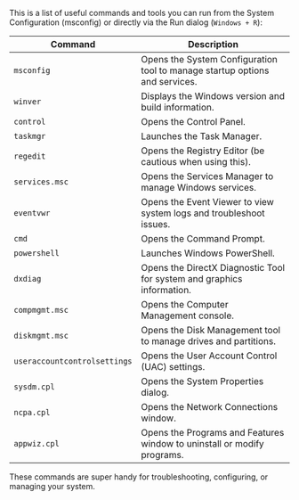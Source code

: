 This is a list of useful commands and tools you can run from the System Configuration (msconfig) or directly via the Run dialog (`Windows + R`):

| **Command**                  | **Description**                                                             |
| ---------------------------- | --------------------------------------------------------------------------- |
| `msconfig`                   | Opens the System Configuration tool to manage startup options and services. |
| `winver`                     | Displays the Windows version and build information.                         |
| `control`                    | Opens the Control Panel.                                                    |
| `taskmgr`                    | Launches the Task Manager.                                                  |
| `regedit`                    | Opens the Registry Editor (be cautious when using this).                    |
| `services.msc`               | Opens the Services Manager to manage Windows services.                      |
| `eventvwr`                   | Opens the Event Viewer to view system logs and troubleshoot issues.         |
| `cmd`                        | Opens the Command Prompt.                                                   |
| `powershell`                 | Launches Windows PowerShell.                                                |
| `dxdiag`                     | Opens the DirectX Diagnostic Tool for system and graphics information.      |
| `compmgmt.msc`               | Opens the Computer Management console.                                      |
| `diskmgmt.msc`               | Opens the Disk Management tool to manage drives and partitions.             |
| `useraccountcontrolsettings` | Opens the User Account Control (UAC) settings.                              |
| `sysdm.cpl`                  | Opens the System Properties dialog.                                         |
| `ncpa.cpl`                   | Opens the Network Connections window.                                       |
| `appwiz.cpl`                 | Opens the Programs and Features window to uninstall or modify programs.     |

These commands are super handy for troubleshooting, configuring, or managing your system.